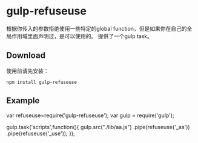 # gulp-refuseuse


根据你传入的参数拒绝使用一些特定的global function，但是如果你在自己的全局作用域里面声明过，是可以使用的。
提供了一个gulp task。


## Download

使用前请先安装：

    npm install gulp-refuseuse


## Example

var refuseuse=require('gulp-refuseuse');
var gulp = require('gulp');

gulp.task('scripts',function(){
  gulp.src("./lib/aa.js")
  .pipe(refuseuse('_aa'))
  .pipe(refuseuse('_use'));
});




